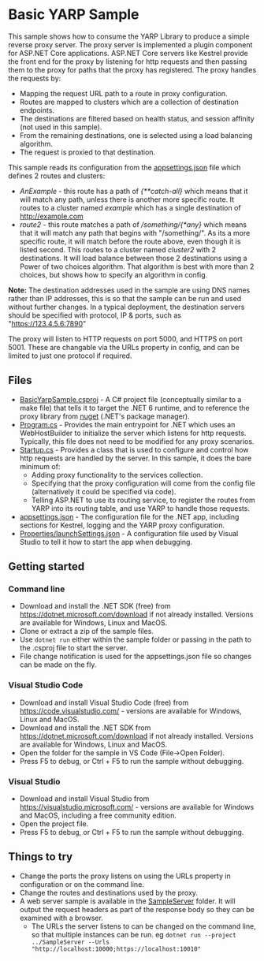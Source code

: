 # Basic YARP Sample

This sample shows how to consume the YARP Library to produce a simple reverse proxy server. 
The proxy server is implemented a plugin component for ASP.NET Core applications. ASP.NET Core servers like Kestrel provide the front end for the proxy by listening for http requests and then passing them to the proxy for paths that the proxy has registered. The proxy handles the requests by:
- Mapping the request URL path to a route in proxy configuration.
- Routes are mapped to clusters which are a collection of destination endpoints.
- The destinations are filtered based on health status, and session affinity (not used in this sample).
- From the remaining destinations, one is selected using a load balancing algorithm.
- The request is proxied to that destination.

This sample reads its configuration from the [appsettings.json](appsettings.json) file which defines 2 routes and clusters:

- *AnExample* - this route has a path of *{\*\*catch-all}* which means that it will match any path, unless there is another more specific route.
   It routes to a cluster named *example* which has a single destination of http://example.com
- *route2* - this route matches a path of */something/{\*any}* which means that it will match any path that begins with "/something/". 
    As its a more specific route, it will match before the route above, even though it is listed second. 
    This routes to a cluster named *cluster2* with 2 destinations. 
    It will load balance between those 2 destinations using a Power of two choices algorithm. 
    That algorithm is best with more than 2 choices, but shows how to specify an algorithm in config.

**Note:** The destination addresses used in the sample are using DNS names rather than IP addresses, this is so that the sample can be run and used without further changes. In a typical deployment, the destination servers should be specified with protocol, IP & ports, such as "https://123.4.5.6:7890"

The proxy will listen to HTTP requests on port 5000, and HTTPS on port 5001. These are changable via the URLs property in config, and can be limited to just one protocol if required.

## Files
- [BasicYarpSample.csproj](BasicYarpSample.csproj) - A C# project file (conceptually similar to a make file) that tells it to target the .NET 6 runtime, and to reference the proxy library from [nuget](https://www.nuget.org/packages/Yarp.ReverseProxy/) (.NET's package manager).
- [Program.cs](Program.cs) - Provides the main entrypoint for .NET which uses an WebHostBuilder to initialize the server which listens for http requests. Typically, this file does not need to be modified for any proxy scenarios.
- [Startup.cs](Startup.cs) - Provides a class that is used to configure and control how http requests are handled by the server. In this sample, it does the bare minimum of:
  - Adding proxy functionality to the services collection.
  - Specifying that the proxy configuration will come from the config file (alternatively it could be specified via code).
  - Telling ASP.NET to use its routing service, to register the routes from YARP into its routing table, and use YARP to handle those requests.
- [appsettings.json](appsettings.json) - The configuration file for the .NET app, including sections for Kestrel, logging and the YARP proxy configuration. 
- [Properties/launchSettings.json](Properties/launchSettings.json) - A configuration file used by Visual Studio to tell it how to start the app when debugging.

## Getting started

### Command line

* Download and install the .NET SDK (free) from https://dotnet.microsoft.com/download if not already installed. Versions are available for Windows, Linux and MacOS.
* Clone or extract a zip of the sample files.
* Use ```dotnet run``` either within the sample folder or passing in the path to the .csproj file to start the server.
* File change notification is used for the appsettings.json file so changes can be made on the fly.


### Visual Studio Code
* Download and install Visual Studio Code (free) from https://code.visualstudio.com/ - versions are available for Windows, Linux and MacOS.
* Download and install the .NET SDK from https://dotnet.microsoft.com/download if not already installed. Versions are available for Windows, Linux and MacOS.
* Open the folder for the sample in VS Code (File->Open Folder).
* Press F5 to debug, or Ctrl + F5 to run the sample without debugging.

### Visual Studio

* Download and install Visual Studio from https://visualstudio.microsoft.com/ - versions are available for Windows and MacOS, including a free community edition.
* Open the project file.
* Press F5 to debug, or Ctrl + F5 to run the sample without debugging.

## Things to try
- Change the ports the proxy listens on using the URLs property in configuration or on the command line.
- Change the routes and destinations used by the proxy.
- A web server sample is available in the [SampleServer](../SampleServer) folder. It will output the request headers as part of the response body so they can be examined with a browser.
    - The URLs the server listens to can be changed on the command line, so that multiple instances can be run. 
     eg ```dotnet run --project ../SampleServer --Urls "http://localhost:10000;https://localhost:10010"```
